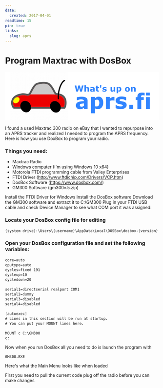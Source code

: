 ```yaml
---
date:
  created: 2017-04-01
readtime: 15
pin: true
links:
  slug: aprs
---
```


# Program Maxtrac with DosBox

![Program Maxtrac with DosBox](../../img/aprs.png)

I found a used Maxtrac 300 radio on eBay that I wanted to repurpose into an APRS tracker and realized I needed to program the APRS frequency. Here is how you use DoxBox to program your radio.

<!-- more -->

### Things you need:

- Maxtrac Radio
- Windows computer (I'm using Windows 10 x64)
- Motorola FTDI programming cable from Valley Enterprises
- FTDI Driver (http://www.ftdichip.com/Drivers/VCP.htm)
- DosBox Software (https://www.dosbox.com/)
- GM300 Software (gm300v.5.zip)

Install the FTDI Driver for Windows
Install the DosBox software
Download the GM300 software and extract it to C:\GM300
Plug in your FTDI USB cable and check Device Manager to see what COM port it was assigned:

### Locate your DosBox config file for editing

``` powershell
{system drive}:\Users\{username}\AppData\Local\DOSBox\dosbox-{version}.conf
```

### Open your DosBox configuration file and set the following variables:

``` console
core=auto
cputype=auto
cycles=fixed 191
cycleup=10
cycledown=20

serial1=directserial realport COM1
serial2=dummy
serial3=disabled
serial4=disabled

[autoexec]
# Lines in this section will be run at startup.
# You can put your MOUNT lines here.

MOUNT c C:\GM300
c:
```

Now when you run DosBox all you need to do is launch the program with

```
GM300.EXE
```

Here's what the Main Menu looks like when loaded

First you need to pull the current code plug off the radio before you can make changes
